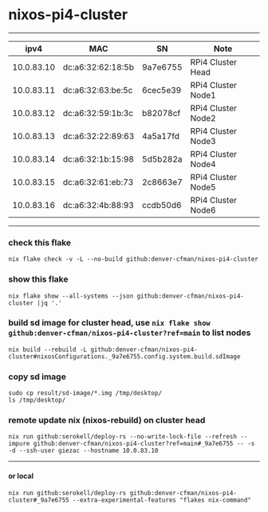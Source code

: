 # nixos-pi4-cluster
---
| ipv4 | MAC | SN | Note |
| --- | --- | --- | --- |
| 10.0.83.10 | dc:a6:32:62:18:5b | 9a7e6755 | RPi4 Cluster Head |
| 10.0.83.11 | dc:a6:32:63:be:5c | 6cec5e39 | RPi4 Cluster Node1 |
| 10.0.83.12 | dc:a6:32:59:1b:3c | b82078cf | RPi4 Cluster Node2 |
| 10.0.83.13 | dc:a6:32:22:89:63 | 4a5a17fd | RPi4 Cluster Node3 |
| 10.0.83.14 | dc:a6:32:1b:15:98 | 5d5b282a | RPi4 Cluster Node4 |
| 10.0.83.15 | dc:a6:32:61:eb:73 | 2c8663e7 | RPi4 Cluster Node5 |
| 10.0.83.16 | dc:a6:32:4b:88:93 | ccdb50d6 | RPi4 Cluster Node6 |
---
### check this flake
```
nix flake check -v -L --no-build github:denver-cfman/nixos-pi4-cluster
```

### show this flake
```
nix flake show --all-systems --json github:denver-cfman/nixos-pi4-cluster |jq '.'
```

### build sd image for cluster head, use ` nix flake show github:denver-cfman/nixos-pi4-cluster?ref=main ` to list nodes
```
nix build --rebuild -L github:denver-cfman/nixos-pi4-cluster#nixosConfigurations._9a7e6755.config.system.build.sdImage
```

### copy sd image
```
sudo cp result/sd-image/*.img /tmp/desktop/
ls /tmp/desktop/
```

### remote update nix (nixos-rebuild) on cluster head
```
nix run github:serokell/deploy-rs --no-write-lock-file --refresh --impure github:denver-cfman/nixos-pi4-cluster?ref=main#_9a7e6755 -- -s -d --ssh-user giezac --hostname 10.0.83.10
```
---
#### or local
```
nix run github:serokell/deploy-rs github:denver-cfman/nixos-pi4-cluster#_9a7e6755 --extra-experimental-features "flakes nix-command"
```

